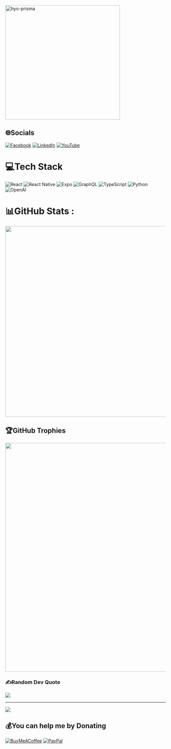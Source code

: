 <img width="360" alt="hyo-prisma" src="https://user-images.githubusercontent.com/27461460/121029792-dd587e80-c7e3-11eb-8564-851ac5246c10.png">


## 🌐Socials
[![Facebook](https://img.shields.io/badge/Facebook-%231877F2.svg?logo=Facebook&logoColor=white)](https://facebook.com/100016992373940) [![LinkedIn](https://img.shields.io/badge/LinkedIn-%230077B5.svg?logo=linkedin&logoColor=white)](https://linkedin.com/in/hyo-chan-jang-b88a82192) [![YouTube](https://img.shields.io/badge/YouTube-%23FF0000.svg?logo=YouTube&logoColor=white)](https://www.youtube.com/channel/UCy0YwPrjRbcmb4A110xx4zg) 

# 💻Tech Stack
![React](https://img.shields.io/badge/react-%2320232a.svg?style=for-the-badge&logo=react&logoColor=%2361DAFB)
![React Native](https://img.shields.io/badge/react_native-%2320232a.svg?style=for-the-badge&logo=react&logoColor=%2361DAFB) 
![Expo](https://img.shields.io/badge/expo-1C1E24?style=for-the-badge&logo=expo&logoColor=#D04A37)
![GraphQL](https://img.shields.io/badge/-GraphQL-E10098?style=for-the-badge&logo=graphql&logoColor=white)
![TypeScript](https://img.shields.io/badge/typescript-%23007ACC.svg?style=for-the-badge&logo=typescript&logoColor=white)
![Python](https://img.shields.io/badge/python-%23007ACC.svg?style=for-the-badge&logo=python&logoColor=white)
![OpenAI](https://img.shields.io/badge/openai-%2320232a.svg?style=for-the-badge&logo=openai&logoColor=%2361DAFB)

# 📊GitHub Stats :
<a href="https://dooboo.io"><img src="https://server.dooboo.io/github-stats-advanced/hyochan?date=01" width="600" /></a>

<!--![](https://github-readme-stats.vercel.app/api?username=hyochan&include_all_commits=true&count_private=true&show_icons=true&theme=radical)<br/>
![](https://github-readme-stats.vercel.app/api/top-langs/?username=hyochan&hide_border=false&include_all_commits=false&count_private=false&layout=compact&theme=radical)
<br/> -->

## 🏆GitHub Trophies
<!-- ![](https://github-profile-trophy.vercel.app/?username=hyochan&theme=radical&no-frame=false&no-bg=false&margin-w=4) -->
<img src="https://server.dooboo.io/github-trophies/hyochan?date=01" width="720" />

### ✍️Random Dev Quote
![](https://quotes-github-readme.vercel.app/api?type=horizontal&theme=radical)

---
![](https://komarev.com/ghpvc/?username=hyochan&label=Visitors+Count&color=brightgreen)

  ## 💰You can help me by Donating
  [![BuyMeACoffee](https://img.shields.io/badge/Buy%20Me%20a%20Coffee-ffdd00?style=for-the-badge&logo=buy-me-a-coffee&logoColor=black)](https://buymeacoffee.com/dooboolab) [![PayPal](https://img.shields.io/badge/PayPal-00457C?style=for-the-badge&logo=paypal&logoColor=white)](https://paypal.me/dooboolab) 

  <!-- Proudly created with GPRM ( https://gprm.itsvg.in ) -->
  
